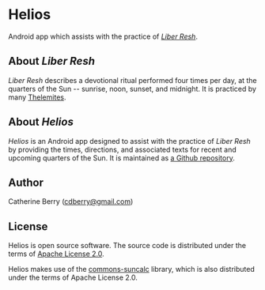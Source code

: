 # Helios

Android app which assists with the practice of
*[Liber Resh](http://lib.oto-usa.org/libri/liber0200.html)*.

## About *Liber Resh*

*Liber Resh* describes a devotional ritual performed four times per day, at the quarters of the Sun
-- sunrise, noon, sunset, and midnight. It is practiced by many
[Thelemites](https://oto-usa.org/thelema/).

## About *Helios*

*Helios* is an Android app designed to assist with the practice of *Liber Resh* by providing the
times, directions, and associated texts for recent and upcoming quarters of the Sun.
It is maintained as [a Github repository](https://github.com/isomeme/Helios).

## Author

Catherine Berry (cdberry@gmail.com)

## License

Helios is open source software. The source code is distributed under the terms of
[Apache License 2.0](http://www.apache.org/licenses/LICENSE-2.0).

Helios makes use of the [commons-suncalc](https://github.com/shred/commons-suncalc)
library, which is also distributed under the terms of Apache License 2.0.
